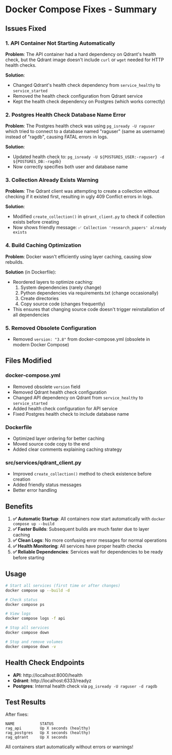 # Docker Compose Fixes - Summary

## Issues Fixed

### 1. **API Container Not Starting Automatically**

**Problem**: The API container had a hard dependency on Qdrant's health check, but the Qdrant image doesn't include `curl` or `wget` needed for HTTP health checks.

**Solution**:

- Changed Qdrant's health check dependency from `service_healthy` to `service_started`
- Removed the health check configuration from Qdrant service
- Kept the health check dependency on Postgres (which works correctly)

### 2. **Postgres Health Check Database Name Error**

**Problem**: The Postgres health check was using `pg_isready -U raguser` which tried to connect to a database named "raguser" (same as username) instead of "ragdb", causing FATAL errors in logs.

**Solution**:

- Updated health check to: `pg_isready -U ${POSTGRES_USER:-raguser} -d ${POSTGRES_DB:-ragdb}`
- Now correctly specifies both user and database name

### 3. **Collection Already Exists Warning**

**Problem**: The Qdrant client was attempting to create a collection without checking if it existed first, resulting in ugly 409 Conflict errors in logs.

**Solution**:

- Modified `create_collection()` in `qdrant_client.py` to check if collection exists before creating
- Now shows friendly message: `✅ Collection 'research_papers' already exists`

### 4. **Build Caching Optimization**

**Problem**: Docker wasn't efficiently using layer caching, causing slow rebuilds.

**Solution** (in Dockerfile):

- Reordered layers to optimize caching:
  1. System dependencies (rarely change)
  2. Python dependencies via requirements.txt (change occasionally)
  3. Create directories
  4. Copy source code (changes frequently)
- This ensures that changing source code doesn't trigger reinstallation of all dependencies

### 5. **Removed Obsolete Configuration**

- Removed `version: "3.8"` from docker-compose.yml (obsolete in modern Docker Compose)

## Files Modified

### docker-compose.yml

- Removed obsolete `version` field
- Removed Qdrant health check configuration
- Changed API dependency on Qdrant from `service_healthy` to `service_started`
- Added health check configuration for API service
- Fixed Postgres health check to include database name

### Dockerfile

- Optimized layer ordering for better caching
- Moved source code copy to the end
- Added clear comments explaining caching strategy

### src/services/qdrant_client.py

- Improved `create_collection()` method to check existence before creation
- Added friendly status messages
- Better error handling

## Benefits

1. **✅ Automatic Startup**: All containers now start automatically with `docker compose up --build`
2. **✅ Faster Builds**: Subsequent builds are much faster due to layer caching
3. **✅ Clean Logs**: No more confusing error messages for normal operations
4. **✅ Health Monitoring**: All services have proper health checks
5. **✅ Reliable Dependencies**: Services wait for dependencies to be ready before starting

## Usage

```bash
# Start all services (first time or after changes)
docker compose up --build -d

# Check status
docker compose ps

# View logs
docker compose logs -f api

# Stop all services
docker compose down

# Stop and remove volumes
docker compose down -v
```

## Health Check Endpoints

- **API**: http://localhost:8000/health
- **Qdrant**: http://localhost:6333/readyz
- **Postgres**: Internal health check via `pg_isready -U raguser -d ragdb`

## Test Results

After fixes:

```
NAME           STATUS
rag_api        Up X seconds (healthy)
rag_postgres   Up X seconds (healthy)
rag_qdrant     Up X seconds
```

All containers start automatically without errors or warnings!
